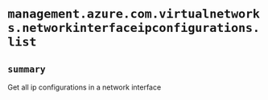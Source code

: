 # `management.azure.com.virtualnetworks.networkinterfaceipconfigurations.list`

## `summary`
Get all ip configurations in a network interface


